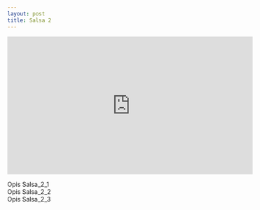 ```yaml
---
layout: post
title: Salsa 2
---
```


<iframe id="zajecia2" width="560" height="315" src="https://www.youtube.com/embed/emP-JbCJNvY?enablejsapi=1" frameborder="0" allow="accelerometer; autoplay; encrypted-media; gyroscope; picture-in-picture" allowfullscreen></iframe>

Opis Salsa_2_1  
Opis Salsa_2_2  
Opis Salsa_2_3  